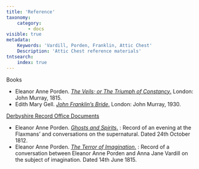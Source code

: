 ```yaml
---
title: 'Reference'
taxonomy:
    category:
        - docs
visible: true
metadata:
    Keywords: 'Vardill, Porden, Franklin, Attic Chest'
    Description: 'Attic Chest reference materials'
tntsearch:
    index: true
---
```


<span class="maroon">Books</span>

* Eleanor Anne Porden. [*The Veils; or The Triumph of Constancy*.](porden) London: John Murray, 1815.
* Edith Mary Gell. [*John Franklin’s Bride*.](gell) London: John Murray, 1930.

[Derbyshire Record Office Documents](https://www.derbyshire.gov.uk/leisure/record-office/derbyshire-record-office.aspx) 

* Eleanor Anne Porden. [*Ghosts and Spirits*.](spirits)
: Record of an evening at the Flaxmans’ and conversations on the supernatural. Dated 24th October 1812.
* Eleanor Anne Porden. [*The Terror of Imagination*.](imagination)
: Record of a conversation between Eleanor Anne Porden and Anna Jane Vardill on the subject of imagination. Dated 14th June 1815.